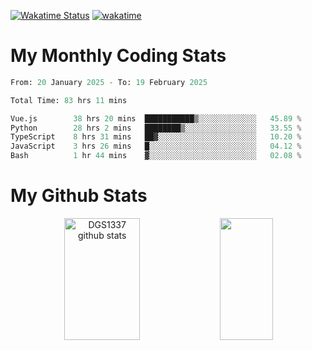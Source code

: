 [![Wakatime Status](https://github.com/noopurphalak/noopurphalak/workflows/wakatime-status-update/badge.svg)](https://github.com/noopurphalak/noopurphalak/actions/workflows/main.yml)
[![wakatime](https://wakatime.com/badge/user/80ace140-ef40-4fdd-b8ed-f3be3d2e1aea.svg)](https://wakatime.com/@80ace140-ef40-4fdd-b8ed-f3be3d2e1aea)

# My Monthly Coding Stats

<!--START_SECTION:waka-->

```python
From: 20 January 2025 - To: 19 February 2025

Total Time: 83 hrs 11 mins

Vue.js        38 hrs 20 mins  ███████████▒░░░░░░░░░░░░░   45.89 %
Python        28 hrs 2 mins   ████████▒░░░░░░░░░░░░░░░░   33.55 %
TypeScript    8 hrs 31 mins   ██▓░░░░░░░░░░░░░░░░░░░░░░   10.20 %
JavaScript    3 hrs 26 mins   █░░░░░░░░░░░░░░░░░░░░░░░░   04.12 %
Bash          1 hr 44 mins    ▓░░░░░░░░░░░░░░░░░░░░░░░░   02.08 %
```

<!--END_SECTION:waka-->

# My Github Stats
<div style="text-align: center;">
  <img width="49%" height="195px" src="https://github-readme-stats-sigma-five.vercel.app/api?username=noopurphalak&show_icons=true&count_private=true&hide_border=true&title_color=00FFFF&icon_color=00FFFF&text_color=00FFFF&bg_color=0d1117" alt="DGS1337 github stats" />
  <img width="41%" height="195px" src="https://github-readme-stats-sigma-five.vercel.app/api/top-langs/?username=noopurphalak&layout=compact&hide_border=true&title_color=00FFFF&text_color=00FFFF&bg_color=0d1117" />
</div>
